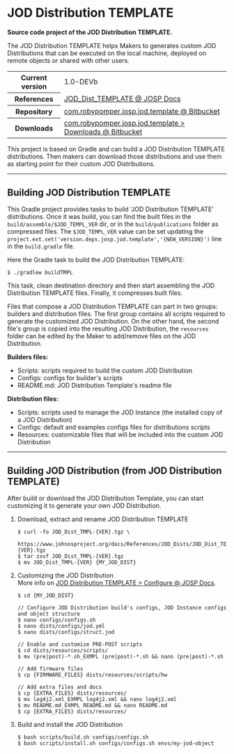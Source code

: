 # JOD Distribution TEMPLATE

**Source code project of the JOD Distribution TEMPLATE.**

The JOD Distribution TEMPLATE helps Makers to generates custom JOD Distributions
that can be executed on the local machine, deployed on remote objects or shared
with other users.

<table>
  <tr><th>Current version</th><td>1.0-DEVb</td></tr>
  <tr><th>References</th><td><a href="https://www.johnosproject.org/docs/References/JOD_Dists/JOD_Dist_TEMPLATE/Home">JOD_Dist_TEMPLATE @ JOSP Docs</a></td></tr>
  <tr><th>Repository</th><td><a href="https://bitbucket.org/johnosproject_shared/com.robypomper.josp.jod.template/">com.robypomper.josp.jod.template @ Bitbucket</a></td></tr>
  <tr><th>Downloads</th><td><a href="https://bitbucket.org/johnosproject_shared/com.robypomper.josp.jod.template/downloads/">com.robypomper.josp.jod.template > Downloads @ Bitbucket</a></td></tr>
</table>

This project is based on Gradle and can build a JOD Distribution TEMPLATE
distributions. Then makers can download those distributions and use them as
starting point for their custom JOD Distributions.

----

## Building JOD Distribution TEMPLATE

This Gradle project provides tasks to build 'JOD Distribution TEMPLATE'
distributions. Once it was build, you can find the built files in the
```build/assemble/$JOD_TEMPL_VER``` dir, or in the ```build/publications```
folder as compressed files. The ```$JOD_TEMPL_VER``` value can be set updating
the ```project.ext.set('version.deps.josp.jod.template','{NEW_VERSION}')``` line
in the ```build.gradle``` file.

Here the Gradle task to build the JOD Distribution TEMPLATE:

```shell
$ ./gradlew buildTMPL
```

This task, clean destination directory and then start assembling the
JOD Distribution TEMPLATE files. Finally, it compresses built files.

Files that compose a JOD Distribution TEMPLATE can part in two groups: builders
and distribution files. The first group contains all scripts required to generate
the customized JOD Distribution. On the other hand, the second file's group
is copied into the resulting JOD Distribution, the ```resources``` folder can
be edited by the Maker to add/remove files on the JOD Distribution. 

**Builders files:**
* Scripts: scripts required to build the custom JOD Distribution
* Configs: configs for builder's scripts
* README.md: JOD Distribution Template's readme file

**Distribution files:**
* Scripts: scripts used to manage the JOD Instance (the installed copy of a JOD Distribution)
* Configs: default and examples configs files for distributions scripts
* Resources: customizable files that will be included into the custom JOD Distribution

----

## Building JOD Distribution (from JOD Distribution TEMPLATE)

After build or download the JOD Distribution Template, you can start customizing
it to generate your own JOD Distribution. 

1. Download, extract and rename JOD Distribution TEMPLATE
   ```shell
   $ curl -fo JOD_Dist_TMPL-{VER}.tgz \
          https://www.johnosproject.org/docs/References/JOD_Dists/JOD_Dist_TEMPLATE/JOD_Dist_TMPL-{VER}.tgz
   $ tar zxvf JOD_Dist_TMPL-{VER}.tgz
   $ mv JOD_Dist_TMPL-{VER} {MY_JOD_DIST}
   ```
1. Customizing the JOD Distribution <br/>
   More info on [JOD Distribution TEMPLATE > Configure @ JOSP Docs](https://www.johnosproject.org/docs/References/JOD_Dists/JOD_Dist_TEMPLATE/configure).
   ```shell
   $ cd {MY_JOD_DIST}
   
   // Configure JOD Distribution build's configs, JOD Instance configs and object structure
   $ nano configs/configs.sh
   $ nano dists/configs/jod.yml 
   $ nano dists/configs/struct.jod
   
   // Enable and customize PRE-POST scripts 
   $ cd dists/resources/scripts/
   $ mv (pre|post)-*.sh_EXMPL (pre|post)-*.sh && nano (pre|post)-*.sh
   
   // Add firmware files
   $ cp {FIRMWARE_FILES} dists/resources/scripts/hw
   
   // Add extra files and docs
   $ cp {EXTRA_FILES} dists/resources/
   $ mv log4j2.xml_EXMPL log4j2.xml && nano log4j2.xml
   $ mv README.md_EXMPL README.md && nano README.md
   $ cp {EXTRA_FILES} dists/resources/
   ```
1. Build and install the JOD Distribution
   ```shell
   $ bash scripts/build.sh configs/configs.sh
   $ bash scripts/install.sh configs/configs.sh envs/my-jod-object
   ```
